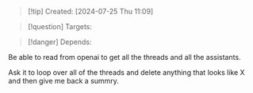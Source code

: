 
>[!tip] Created: [2024-07-25 Thu 11:09]

>[!question] Targets: 

>[!danger] Depends: 

Be able to read from openai to get all the threads and all the assistants.

Ask it to loop over all of the threads and delete anything that looks like X and then give me back a summry.